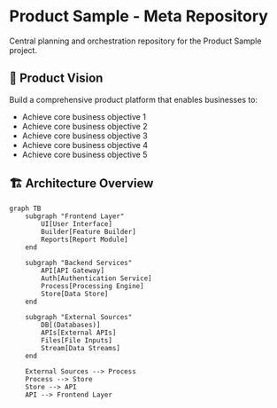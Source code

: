 # Product Sample - Meta Repository

Central planning and orchestration repository for the Product Sample project.

## 🎯 Product Vision
Build a comprehensive product platform that enables businesses to:
- Achieve core business objective 1
- Achieve core business objective 2  
- Achieve core business objective 3
- Achieve core business objective 4
- Achieve core business objective 5

## 🏗️ Architecture Overview
```mermaid
graph TB
    subgraph "Frontend Layer"
        UI[User Interface]
        Builder[Feature Builder]
        Reports[Report Module]
    end
    
    subgraph "Backend Services"
        API[API Gateway]
        Auth[Authentication Service]
        Process[Processing Engine]
        Store[Data Store]
    end
    
    subgraph "External Sources"
        DB[(Databases)]
        APIs[External APIs]
        Files[File Inputs]
        Stream[Data Streams]
    end
    
    External Sources --> Process
    Process --> Store
    Store --> API
    API --> Frontend Layer
